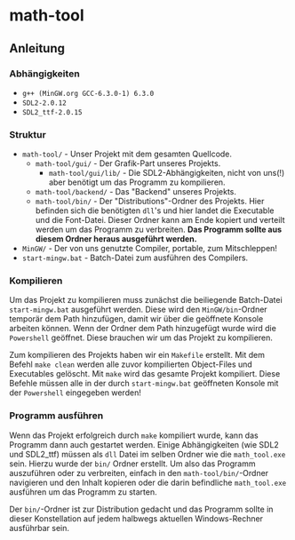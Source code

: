# math-tool

## Anleitung

### Abhängigkeiten
- `g++ (MinGW.org GCC-6.3.0-1) 6.3.0`
- `SDL2-2.0.12`
- `SDL2_ttf-2.0.15`

### Struktur
- `math-tool/` - Unser Projekt mit dem gesamten Quellcode.
    - `math-tool/gui/` - Der Grafik-Part unseres Projekts.
        - `math-tool/gui/lib/` - Die SDL2-Abhängigkeiten, nicht von uns(!) aber benötigt um das Programm zu kompilieren.
    - `math-tool/backend/` - Das "Backend" unseres Projekts.
    - `math-tool/bin/` - Der "Distributions"-Ordner des Projekts. Hier befinden sich die benötigten `dll`'s und hier landet die Executable und die Font-Datei. Dieser Ordner kann am Ende kopiert und verteilt werden um das Programm zu verbreiten. **Das Programm sollte aus diesem Ordner heraus ausgeführt werden.**
- `MinGW/` - Der von uns genutzte Compiler, portable, zum Mitschleppen!
- `start-mingw.bat` - Batch-Datei zum ausführen des Compilers.

### Kompilieren
Um das Projekt zu kompilieren muss zunächst die beiliegende Batch-Datei `start-mingw.bat` ausgeführt werden. Diese wird den `MinGW/bin`-Ordner temporär dem Path hinzufügen, damit wir über die geöffnete Konsole arbeiten können. Wenn der Ordner dem Path hinzugefügt wurde wird die `Powershell` geöffnet. Diese brauchen wir um das Projekt zu kompilieren.

Zum kompilieren des Projekts haben wir ein `Makefile` erstellt. Mit dem Befehl `make clean` werden alle zuvor kompilierten Object-Files und Executables gelöscht.
Mit `make` wird das gesamte Projekt kompiliert.
Diese Befehle müssen alle in der durch `start-mingw.bat` geöffneten Konsole mit der `Powershell` eingegeben werden!

### Programm ausführen
Wenn das Projekt erfolgreich durch `make` kompiliert wurde, kann das Programm dann auch gestartet werden. Einige Abhängigkeiten (wie SDL2 und SDL2_ttf) müssen als `dll` Datei im selben Ordner wie die `math_tool.exe` sein. Hierzu wurde der `bin/` Ordner erstellt. Um also das Programm auszuführen oder zu verbreiten, einfach in den `math-tool/bin/`-Ordner navigieren und den Inhalt kopieren oder die darin befindliche `math_tool.exe` ausführen um das Programm zu starten.

Der `bin/`-Ordner ist zur Distribution gedacht und das Programm sollte in dieser Konstellation auf jedem halbwegs aktuellen Windows-Rechner ausführbar sein.
